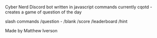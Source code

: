 Cyber Nerd Discord bot written in javascript
commands currently
cqotd - creates a game of question of the day

slash commands
/question - 
/blank
/score
/leaderboard
/hint



Made by Matthew Iverson
